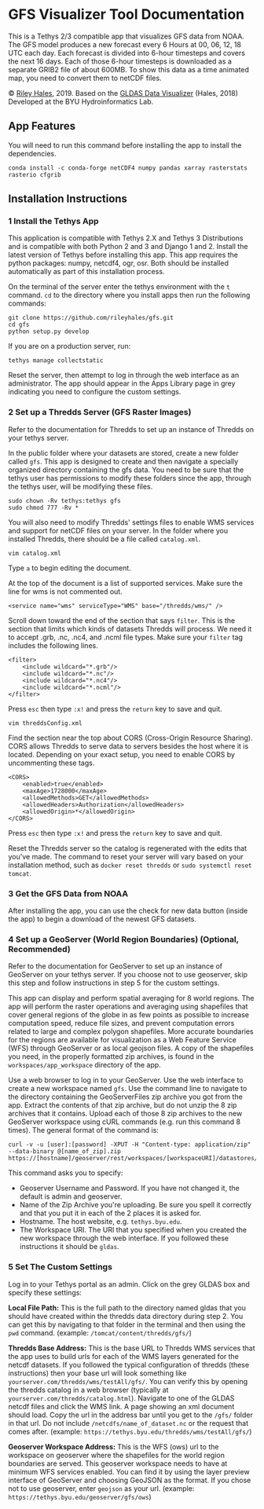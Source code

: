 # GFS Visualizer Tool Documentation
This is a Tethys 2/3 compatible app that visualizes GFS data from NOAA. The GFS model produces a new forecast every 6 Hours at 00, 06, 12, 18 UTC each day. Each forecast is divided into 6-hour timesteps and covers the next 16 days. Each of those 6-hour timesteps is downloaded as a separate GRIB2 file of about 600MB. To show this data as a time animated map, you need to convert them to netCDF files. 

© [Riley Hales](http://rileyhales.com), 2019. Based on the [GLDAS Data Visualizer](https://github.com/rileyhales/gldas) (Hales, 2018) Developed at the BYU Hydroinformatics Lab.

## App Features
You will need to run this command before installing the app to install the dependencies.
~~~~
conda install -c conda-forge netCDF4 numpy pandas xarray rasterstats rasterio cfgrib
~~~~

## Installation Instructions
### 1 Install the Tethys App
This application is compatible with Tethys 2.X and Tethys 3 Distributions and is compatible with both Python 2 and 3 and Django 1 and 2. Install the latest version of Tethys before installing this app. This app requires the python packages: numpy, netcdf4, ogr, osr. Both should be installed automatically as part of this installation process.

On the terminal of the server enter the tethys environment with the ```t``` command. ```cd``` to the directory where you install apps then run the following commands:  
~~~~
git clone https://github.com/rileyhales/gfs.git  
cd gfs
python setup.py develop
~~~~  
If you are on a production server, run:
~~~~
tethys manage collectstatic
~~~~
Reset the server, then attempt to log in through the web interface as an administrator. The app should appear in the Apps Library page in grey indicating you need to configure the custom settings.

### 2 Set up a Thredds Server (GFS Raster Images)
Refer to the documentation for Thredds to set up an instance of Thredds on your tethys server.

In the public folder where your datasets are stored, create a new folder called ````gfs````. This app is designed to create and then navigate a specially organized directory containing the gfs data. You need to be sure that the tethys user has permissions to modify these folders since the app, through the tethys user, will be modifying these files.
~~~~
sudo chown -Rv tethys:tethys gfs
sudo chmod 777 -Rv *
~~~~ 

You will also need to modify Thredds' settings files to enable WMS services and support for netCDF files on your server. In the folder where you installed Thredds, there should be a file called ```catalog.xml```. 
~~~~
vim catalog.xml
~~~~
Type ```a``` to begin editing the document.

At the top of the document is a list of supported services. Make sure the line for wms is not commented out.
~~~~
<service name="wms" serviceType="WMS" base="/thredds/wms/" />
~~~~
Scroll down toward the end of the section that says ```filter```. This is the section that limits which kinds of datasets Thredds will process. We need it to accept .grb, .nc, .nc4, and .ncml file types. Make sure your ```filter``` tag includes the following lines.
~~~~
<filter>
    <include wildcard="*.grb"/>
    <include wildcard="*.nc"/>
    <include wildcard="*.nc4"/>
    <include wildcard="*.ncml"/>
</filter>
~~~~
Press ```esc``` then type ```:x!```  and press the ```return``` key to save and quit.
~~~~
vim threddsConfig.xml
~~~~
Find the section near the top about CORS (Cross-Origin Resource Sharing). CORS allows Thredds to serve data to servers besides the host where it is located. Depending on your exact setup, you need to enable CORS by uncommenting these tags.
~~~~
<CORS>
    <enabled>true</enabled>
    <maxAge>1728000</maxAge>
    <allowedMethods>GET</allowedMethods>
    <allowedHeaders>Authorization</allowedHeaders>
    <allowedOrigin>*</allowedOrigin>
</CORS>
~~~~
Press ```esc``` then type ```:x!```  and press the ```return``` key to save and quit.

Reset the Thredds server so the catalog is regenerated with the edits that you've made. The command to reset your server will vary based on your installation method, such as ```docker reset thredds``` or ```sudo systemctl reset tomcat```.

### 3 Get the GFS Data from NOAA
After installing the app, you can use the check for new data button (inside the app) to begin a download of the newest GFS datasets.

### 4 Set up a GeoServer (World Region Boundaries) (Optional, Recommended)
Refer to the documentation for GeoServer to set up an instance of GeoServer on your tethys server. If you choose not to use geoserver, skip this step and follow instructions in step 5 for the custom settings.

This app can display and perform spatial averaging for 8 world regions. The app will perform the raster operations and averaging using shapefiles that cover general regions of the globe in as few points as possible to increase computation speed, reduce file sizes, and prevent computation errors related to large and complex polygon shapefiles. More accurate boundaries for the regions are available for visualization as a Web Feature Service (WFS) through GeoServer or as local geojson files. A copy of the shapefiles you need, in the properly formatted zip archives, is found in the ```workspaces/app_workspace``` directory of the app.   

Use a web browser to log in to your GeoServer. Use the web interface to create a new workspace named ```gfs```. Use the command line to navigate to the directory containing the GeoServerFiles zip archive you got from the app. Extract the contents of that zip archive, but do not unzip the 8 zip archives that it contains. Upload each of those 8 zip archives to the new GeoServer workspace using cURL commands (e.g. run this command 8 times). The general format of the command is:
~~~~
curl -v -u [user]:[password] -XPUT -H "Content-type: application/zip" --data-binary @[name_of_zip].zip https://[hostname]/geoserver/rest/workspaces/[workspaceURI]/datastores/[name_of_zip]/file.shp
~~~~
This command asks you to specify:
* Geoserver Username and Password. If you have not changed it, the default is admin and geoserver.
* Name of the Zip Archive you're uploading. Be sure you spell it correctly and that you put it in each of the 2 places it is asked for.
* Hostname. The host website, e.g. ```tethys.byu.edu```.
* The Workspace URI. The URI that you specified when you created the new workspace through the web interface. If you followed these instructions it should be ```gldas```.

### 5 Set The Custom Settings
Log in to your Tethys portal as an admin. Click on the grey GLDAS box and specify these settings:

**Local File Path:** This is the full path to the directory named gldas that you should have created within the thredds data directory during step 2. You can get this by navigating to that folder in the terminal and then using the ```pwd``` command. (example: ```/tomcat/content/thredds/gfs/```)  

**Thredds Base Address:** This is the base URL to Thredds WMS services that the app uses to build urls for each of the WMS layers generated for the netcdf datasets. If you followed the typical configuration of thredds (these instructions) then your base url will look something like ```yourserver.com/thredds/wms/testAll/gfs/```. You can verify this by opening the thredds catalog in a web browser (typically at ```yourserver.com/thredds/catalog.html```). Navigate to one of the GLDAS netcdf files and click the WMS link. A page showing an xml document should load. Copy the url in the address bar until you get to the ```/gfs/``` folder in that url. Do not include ```/netcdfs/name_of_dataset.nc``` or the request that comes after. (example: ```https://tethys.byu.edu/thredds/wms/testAll/gfs/```)

**Geoserver Workspace Address:** This is the WFS (ows) url to the workspace on geoserver where the shapefiles for the world region boundaries are served. This geoserver workspace needs to have at minimum WFS services enabled. You can find it by using the layer preview interface of GeoServer and choosing GeoJSON as the format. If you chose not to use geoserver, enter ```geojson``` as your url. (example: ```https://tethys.byu.edu/geoserver/gfs/ows```)

